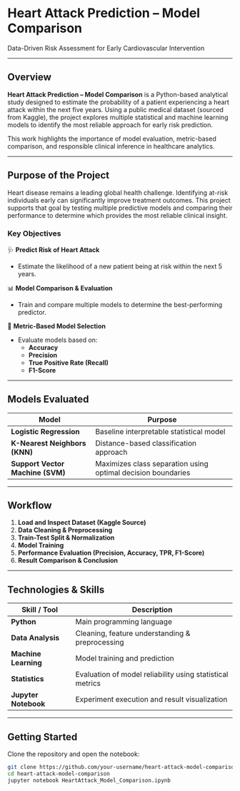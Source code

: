 # **Heart Attack Prediction – Model Comparison**

Data-Driven Risk Assessment for Early Cardiovascular Intervention

---

## **Overview**

**Heart Attack Prediction – Model Comparison** is a Python-based analytical study designed to estimate the probability of a patient experiencing a heart attack within the next five years. Using a public medical dataset (sourced from Kaggle), the project explores multiple statistical and machine learning models to identify the most reliable approach for early risk prediction.

This work highlights the importance of model evaluation, metric-based comparison, and responsible clinical inference in healthcare analytics.

---

## **Purpose of the Project**

Heart disease remains a leading global health challenge. Identifying at-risk individuals early can significantly improve treatment outcomes. This project supports that goal by testing multiple predictive models and comparing their performance to determine which provides the most reliable clinical insight.

### **Key Objectives**

🩺 **Predict Risk of Heart Attack**  
- Estimate the likelihood of a new patient being at risk within the next 5 years.

📊 **Model Comparison & Evaluation**  
- Train and compare multiple models to determine the best-performing predictor.

🎯 **Metric-Based Model Selection**  
- Evaluate models based on:
  - **Accuracy**
  - **Precision**
  - **True Positive Rate (Recall)**
  - **F1-Score**

---

## **Models Evaluated**

| Model | Purpose |
|------|---------|
| **Logistic Regression** | Baseline interpretable statistical model |
| **K-Nearest Neighbors (KNN)** | Distance-based classification approach |
| **Support Vector Machine (SVM)** | Maximizes class separation using optimal decision boundaries |

---

## **Workflow**

1. **Load and Inspect Dataset (Kaggle Source)**
2. **Data Cleaning & Preprocessing**
3. **Train-Test Split & Normalization**
4. **Model Training**
5. **Performance Evaluation (Precision, Accuracy, TPR, F1-Score)**
6. **Result Comparison & Conclusion**

---

## **Technologies & Skills**

| Skill / Tool | Description |
|-------------|-------------|
| **Python** | Main programming language |
| **Data Analysis** | Cleaning, feature understanding & preprocessing |
| **Machine Learning** | Model training and prediction |
| **Statistics** | Evaluation of model reliability using statistical metrics |
| **Jupyter Notebook** | Experiment execution and result visualization |

---

## **Getting Started**

Clone the repository and open the notebook:

```bash
git clone https://github.com/your-username/heart-attack-model-comparison.git
cd heart-attack-model-comparison
jupyter notebook HeartAttack_Model_Comparison.ipynb
